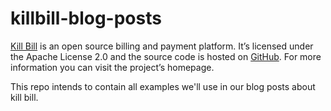 # killbill-blog-posts

 [Kill Bill](https://killbill.io/) is an open source billing and payment platform. It’s licensed under the Apache License 2.0 and the source code is hosted on [GitHub](https://github.com/killbill). For more information you can visit the project’s homepage. 

 This repo intends to contain all examples we'll use in our blog posts about kill bill.
